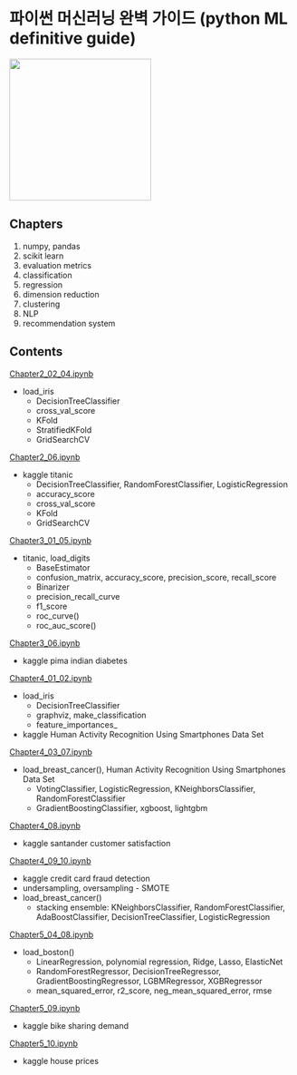 
# 파이썬 머신러닝 완벽 가이드 (python ML definitive guide)

<img src="https://github.com/HyejunShin/study/blob/main/ml-definitive-guide/cover.jpg" width="250">

## Chapters
1. numpy, pandas
2. scikit learn
3. evaluation metrics
4. classification
5. regression
6. dimension reduction
7. clustering
8. NLP
9. recommendation system

## Contents
[Chapter2_02_04.ipynb](https://github.com/HyejunShin/MLstudy/blob/main/ml-definitive-guide/Chapter2_02_04.ipynb)

  - load_iris
    - DecisionTreeClassifier
    - cross_val_score
    - KFold
    - StratifiedKFold
    - GridSearchCV
    
[Chapter2_06.ipynb](https://github.com/HyejunShin/MLstudy/blob/main/ml-definitive-guide/Chapter2_06.ipynb)

  - kaggle titanic
    - DecisionTreeClassifier, RandomForestClassifier, LogisticRegression
    - accuracy_score
    - cross_val_score
    - KFold
    - GridSearchCV
 
[Chapter3_01_05.ipynb](https://github.com/HyejunShin/MLstudy/blob/main/ml-definitive-guide/Chapter3_01_05.ipynb)
 
  - titanic, load_digits
    - BaseEstimator
    - confusion_matrix, accuracy_score, precision_score, recall_score
    - Binarizer
    - precision_recall_curve
    - f1_score
    - roc_curve()
    - roc_auc_score()

[Chapter3_06.ipynb](https://github.com/HyejunShin/MLstudy/blob/main/ml-definitive-guide/Chapter3_06.ipynb)
 
  - kaggle pima indian diabetes
  
[Chapter4_01_02.ipynb](https://github.com/HyejunShin/MLstudy/blob/main/ml-definitive-guide/Chapter4_01_02.ipynb)
  
  - load_iris
    - DecisionTreeClassifier
    - graphviz, make_classification
    - feature_importances_
  - kaggle Human Activity Recognition Using Smartphones Data Set
  
[Chapter4_03_07.ipynb](https://github.com/HyejunShin/MLstudy/blob/main/ml-definitive-guide/Chapter4_03_07.ipynb)
  
  - load_breast_cancer(), Human Activity Recognition Using Smartphones Data Set
    - VotingClassifier, LogisticRegression, KNeighborsClassifier, RandomForestClassifier
    - GradientBoostingClassifier, xgboost, lightgbm
  
[Chapter4_08.ipynb](https://github.com/HyejunShin/MLstudy/blob/main/ml-definitive-guide/Chapter4_08.ipynb)

  - kaggle santander customer satisfaction

[Chapter4_09_10.ipynb](https://github.com/HyejunShin/MLstudy/blob/main/ml-definitive-guide/Chapter4_09_10.ipynb)

  - kaggle credit card fraud detection
   - undersampling, oversampling
    - SMOTE
  - load_breast_cancer()
    - stacking ensemble: KNeighborsClassifier, RandomForestClassifier, AdaBoostClassifier, DecisionTreeClassifier, LogisticRegression
 
 [Chapter5_04_08.ipynb](https://github.com/HyejunShin/MLstudy/blob/main/ml-definitive-guide/Chapter5_04_08.ipynb)
 
  - load_boston()
    - LinearRegression, polynomial regression, Ridge, Lasso, ElasticNet
    - RandomForestRegressor, DecisionTreeRegressor, GradientBoostingRegressor, LGBMRegressor, XGBRegressor
    - mean_squared_error, r2_score, neg_mean_squared_error, rmse
    
[Chapter5_09.ipynb](https://github.com/HyejunShin/MLstudy/blob/main/ml-definitive-guide/Chapter5_09.ipynb)
 
  - kaggle bike sharing demand

[Chapter5_10.ipynb](https://github.com/HyejunShin/MLstudy/blob/main/ml-definitive-guide/Chapter5_10.ipynb)
 
  - kaggle house prices
  


 
